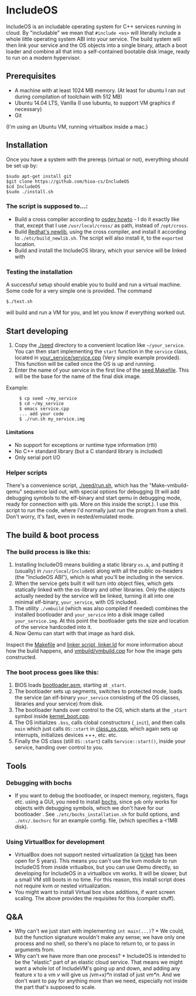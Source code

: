 IncludeOS 
================================================

IncludeOS is an includable operating system for C++ services running in cloud. By "includable" we mean that `#include <os>` will literally include a whole little operating system ABI into your service. The build system will then link your service and the OS objects into a single binary, attach a boot loader and combine all that into a self-contained bootable disk image, ready to run on a modern hypervisor. 


## Prerequisites 
  * A machine with at least 1024 MB memory. (At least for ubuntu I ran out during compilation of toolchain with 512 MB)
  * Ubuntu 14.04 LTS, Vanilla (I use lubuntu, to support VM graphics if necessary)
  * Git

(I'm using an Ubuntu VM, running virtualbox inside a mac.)

## Installation

Once you have a system with the prereqs (virtual or not), everything should be set up by:

    $sudo apt-get install git
    $git clone https://github.com/hioa-cs/IncludeOS
    $cd IncludeOS
    $sudo ./install.sh

### The script is supposed to...:
* Build a cross compiler according to [osdev howto](http://wiki.osdev.org/GCC_Cross-Compiler) - I do it exactly like that, except that I use `/usr/local/cross/` as path, instead of `/opt/cross`. 
* Build [Redhat's newlib](https://sourceware.org/newlib/), using the cross compiler, and install it according to `./etc/build_newlib.sh`. The script will also install it, to the `exported` location.
* Build and install the IncludeOS library, which your service will be linked with

### Testing the installation

A successful setup should enable you to build and run a virtual machine. Some code for a very simple one is provided. The command

    $./test.sh 

will build and run a VM for you, and let you know if everything worked out. 

## Start developing

1. Copy the [./seed](./seed) directory to a convenient location like `~/your_service`. You can then start implementing the `start` function in the `service` class, located in [your_service/service.cpp](./seed/service.cpp) (Very simple example provided). This function will be called once the OS is up and running.  
2. Enter the name of your service in the first line of the [seed Makefile](./seed/Makefile). This will be the base for the name of the final disk image.

Example: 
```
     $ cp seed ~/my_service
     $ cd ~/my_service
     $ emacs service.cpp
     ... add your code
     $ ./run.sh my_service.img
```

#### Limitations
* No support for exceptions or runtime type information (rtti)
* No C++ standard library (but a C standard library is included)
* Only serial port I/O

### Helper scripts
There's a convenience script, [./seed/run.sh](./seed/run.sh), which has the "Make-vmbuild-qemu" sequence laid out, with special options for debugging (It will add debugging symbols to the elf-binary and start qemu in debugging mode, ready for connection with `gdb`. More on this inside the script.). I use this script to run the code, where I'd normally just run the program from a shell. Don't worry, it's fast, even in nested/emulated mode.


## The build & boot process

### The build process is like this:
  1. Installing IncludeOS means building a static library `os.a`, and putting it (usually) in `/usr/local/IncludeOS` along with all the public os-headers (the "IncludeOS ABI"), which is what you'll be including in the service.
  2. When the service gets built it will turn into object files, which gets statically linked with the os-library and other libraries. Only the objects actually needed by the service will be linked, turning it all into one minimal elf-binary, `your_service`, with OS included.
  4. The utility `./vmbuild` (which was also compiled if needed) combines the installed bootloader and `your_service` into a disk image called `your_service.img`. At this point the bootloader gets the size and location of the service hardcoded into it.
  5. Now Qemu can start with that image as hard disk.

Inspect the [Makefile](./src/Makefile) and [linker script, linker.ld](./src/linker.ld) for more information about how the build happens, and [vmbuild/vmbuild.cpp](./vmbuild/vmbuild.cpp) for how the image gets constructed.

### The boot process goes like this:
  1. BIOS loads [bootloader.asm](./src/bootloader.asm), starting at `_start`. 
  2. The bootloader sets up segments, switches to protected mode, loads the service (an elf-binary `your_service` consisting of the OS classes, libraries and your service) from disk.
  3. The bootloader hands over control to the OS, which starts at the `_start` symbol inside [kernel_boot.cpp](src/kernel_boot.cpp). 
  4. The OS initializes `.bss`, calls clobal constructors (`_init`), and then calls `main` which just calls `OS::start` in [class_os.cpp](./src/class_os.cpp), which again sets up interrupts, initializes devices +++, etc. etc.
  5. Finally the OS class (still `OS::start`) calls `Service::start()`, inside your service, handing over control to you.


## Tools 

### Debugging with bochs
* If you want to debug the bootloader, or inspect memory, registers, flags etc. using a GUI, you need to install [bochs](http://bochs.sourceforge.net/), since `gdb` only works for objects with debugging symbols, which we don't have for our bootloader . See `./etc/bochs_installation.sh` for build options, and `./etc/.bochsrc` for an example config. file, (which specifies a <1MB disk).


### Using VirtualBox for development
  * VirtualBox does not support nested virtualization (a [ticket](https://www.virtualbox.org/ticket/4032) has been open for 5 years). This means you can't use the kvm module to run IncludeOS from inside vritualbox, but you can use Qemu directly, so developing for IncludeOS in a virtualbox vm works. It will be slower, but a small VM still boots in no time. For this reason, this install script does not require kvm or nested virtualization.
  * You might want to install Virtual box vbox additions, if want screen scaling. The above provides the requisites for this (compiler stuff). 


## Q&A

   * Why can't we just start with implementing `int main(...)`?
         * We could, but the function signature wouldn't make any sense; we have only one process and no shell, so there's no place to return to, or to pass in arguments from.
   * Why can't we have more than one process? 
         * IncludeOS is intended to be the "elastic" part of an elastic cloud service. That means we might want a whole lot of IncludeVM's going up and down, and adding any feature *x* to a vm *v* will give us *(vm+x)\*n* instad of just *vm\*n*. And we don't want to pay for anything more than we need, especially not inside the part that's supposed to scale.
